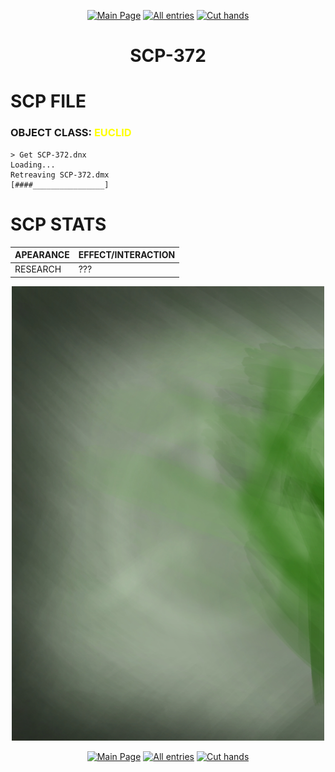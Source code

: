 <p align=center>
    <a href="../../../">
        <img src="https://img.shields.io/badge/GO_TO-MAIN_PAGE-ffffff?style=for-the-badge&labelColor=000000&color=ffffff" title="Main Page"/></a>
    <a href="../../tree">
        <img src="https://img.shields.io/badge/GO_TO-ALL_ENTRIES-ffffff?style=for-the-badge&labelColor=000000&color=ffffff" title="All entries"></a>
    <a href="../../events/cuthands">
        <img src="https://img.shields.io/badge/GO_TO-CUT_HANDS-ffffff?style=for-the-badge&labelColor=000000&color=ffffff" title="Cut hands"></a>
</p>
<h1 align="center">SCP-372</h1>

# SCP FILE
### OBJECT CLASS: <span style="color:yellow">EUCLID</span>
```
> Get SCP-372.dnx
Loading...
Retreaving SCP-372.dmx
[####________________]
```

# SCP STATS

| APEARANCE | EFFECT/INTERACTION |
| - | - |
| RESEARCH | ??? |

<p align="center">
    <img src="../../../assets/images/scp/euclid/r_scp-372.jpg" title="SCP-372" width="500">
</p>
<p align=center>
    <a href="../../../">
        <img src="https://img.shields.io/badge/GO_TO-MAIN_PAGE-ffffff?style=for-the-badge&labelColor=000000&color=ffffff" title="Main Page"/></a>
    <a href="../../tree">
        <img src="https://img.shields.io/badge/GO_TO-ALL_ENTRIES-ffffff?style=for-the-badge&labelColor=000000&color=ffffff" title="All entries"></a>
    <a href="../../events/cuthands">
        <img src="https://img.shields.io/badge/GO_TO-CUT_HANDS-ffffff?style=for-the-badge&labelColor=000000&color=ffffff" title="Cut hands"></a>
</p>
